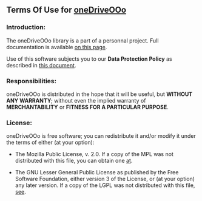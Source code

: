 ## Terms Of Use for [oneDriveOOo](https://github.com/prrvchr/oneDriveOOo)


### Introduction:

The oneDriveOOo library is a part of a personnal project.
Full documentation is available [on this page](https://prrvchr.github.io/oneDriveOOo).

Use of this software subjects you to our **Data Protection Policy** as described in [this document](https://prrvchr.github.io/oneDriveOOo/oneDriveOOo/registration/PrivacyPolicy_en).


### Responsibilities:

oneDriveOOo is distributed in the hope that it will be useful, but **WITHOUT ANY WARRANTY**; without even the implied warranty of **MERCHANTABILITY** or **FITNESS FOR A PARTICULAR PURPOSE**.


### License:

oneDriveOOo is free software; you can redistribute it and/or modify it under the terms of either (at your option):

- The Mozilla Public License, v. 2.0. If a copy of the MPL was not distributed with this file, you can obtain one [at](http://mozilla.org/MPL/2.0/).

- The GNU Lesser General Public License as published by the Free Software Foundation, either version 3 of the License, or (at your option) any later version. If a copy of the LGPL was not distributed with this file, [see](http://www.gnu.org/licenses/).
